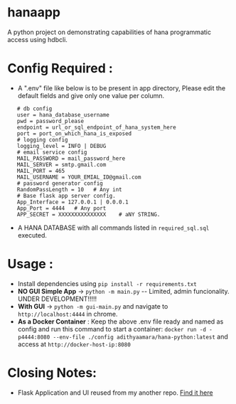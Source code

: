 # hanaapp

A python project on demonstrating capabilities of hana programmatic access using hdbcli.

# Config Required : 

 - A ".env" file like below is to be present in app directory, Please edit the default fields and give only one value per column.
 ```text
    # db config
    user = hana_database_username
    pwd = password_please
    endpoint = url_or_sql_endpoint_of_hana_system_here
    port = port_on_which_hana_is_exposed
    # logging config
    logging_level = INFO | DEBUG
    # email service config
    MAIL_PASSWORD = mail_password_here
    MAIL_SERVER = smtp.gmail.com
    MAIL_PORT = 465
    MAIL_USERNAME = YOUR_EMIAL_ID@gmail.com
    # password generator config
    RandomPassLength = 10   # Any int
    # Base flask app server config.
    App_Interface = 127.0.0.1 | 0.0.0.1
    App_Port = 4444   # Any port 
    APP_SECRET = XXXXXXXXXXXXXXX    # aNY STRING.
 ```  

- A HANA DATABASE with all commands listed in `required_sql.sql` executed.

# Usage :
- Install dependencies using `pip install -r requirements.txt`
- **NO GUI Simple App** -> `python -m main.py` -- Limited, admin funcionality. UNDER DEVELOPMENT!!!!!
- **With GUI** -> `python -m gui-main.py` and navigate to `http://localhost:4444` in chrome.
- **As a Docker Container** : Keep the above .env file ready and named as config and run this command to start a container: `docker run -d -p4444:8080 --env-file ./config adithyaamara/hana-python:latest` and access at `http://docker-host-ip:8080`

# Closing Notes:
 - Flask Application and UI reused from my another repo. [Find it here](https://github.com/adithyaamara/FlaskApp.git)
